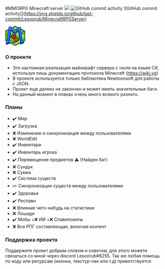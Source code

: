 #MMORPG Minecraft server ![](https://img.shields.io/badge/environment-server-orangered?style=flat-square) ![GitHub commit activity](https://img.shields.io/github/commit-activity/m/Lesoorub/MinecraftRPGServer) ![GitHub commit activity]](https://img.shields.io/github/last-commit/Lesoorub/MinecraftRPGServer)

![Переделай меня](https://github.com/Lesoorub/MinecraftRPGServer/blob/main/images/favicon.png)

### О проекте
- Это кастомная реализация майнкрафт сервера с нюля на языке C#, используя лишь документацию протокола Minecraft (https://wiki.vg)
- В проекте используется только библиотека Newtoonsoft для работы с JSON.
- Проект еще далеко не закончен и может иметь значительные баги.
- На данный момент в планах очень много всякого разного.

### Планы
+ ✔️ Мир
 + ✔️ Загрузка
 + ❌ Изменение и синхронизация между пользователями
  + ❌ WorldEdit
+ ✔️ Инвентари
 + ✔️ Инвентарь игрока 
  + ✔️ Перемещение предметов ⚠️ (Найден баг)
  + ❌ Сундук
  + ❌ Сумка
+ ✔️ Система существ
 + ✏️ Синхронизация существ между пользователями
+ ✔️ Здоровье
 + ✔️ Респавн
 + ❌ Влияние чего-нибудь на статистики
+ ❌ Лошади
+ ✔️ Мобы
 +❌ ИИ
 +❌ Спавнпоинты
+ ❌ Вся РПГ составляющая, включая контент

### Поддержка проекта
Поддержите проект добрым словом и советом, для этого можете связаться со мной через discord Lesoorub#8255.
Так же любая помощь по коду или ресурсам (иконки, текстур-пак или т.д) приветствуется
